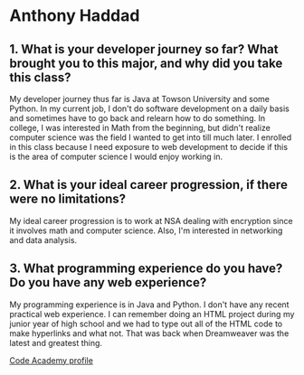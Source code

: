
# Anthony Haddad

## 1. What is your developer journey so far? What brought you to this major, and why did you take this class?
My developer journey thus far is Java at Towson University and some Python. In my current job, I don't do software development on a daily basis and sometimes have to go back and relearn how to do something. In college, I was interested in Math from the beginning, but didn't realize computer science was the field I wanted to get into till much later. I enrolled in this class because I need exposure to web development to decide if this is the area of computer science I would enjoy working in.
## 2. What is your ideal career progression, if there were no limitations?
My ideal career progression is to work at NSA dealing with encryption since it involves math and computer science. Also, I'm interested in networking and data analysis.
## 3. What programming experience do you have? Do you have any web experience?
My programming experience is in Java and Python. I don't have any recent practical web experience. I can remember doing an HTML project during my junior year of high school and we had to type out all of the HTML code to make hyperlinks and what not. That was back when Dreamweaver was the latest and greatest thing.

[Code Academy profile](https://www.codecademy.com/users/ahaddad1/achievements)



